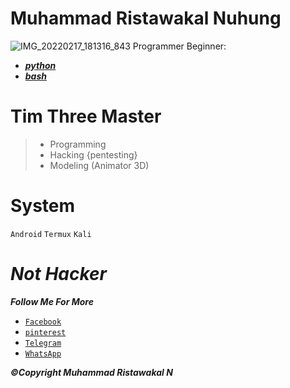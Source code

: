 # Muhammad Ristawakal Nuhung
![IMG_20220217_181316_843](https://user-images.githubusercontent.com/107562693/174074534-51ef0c3e-8532-4d76-90d4-642171d52fe4.jpg)
Programmer Beginner:
- [***python***](https://python.org)
- [***bash***](https://bash.org)
# Tim Three Master
> * Programming
> * Hacking {pentesting}
> * Modeling (Animator 3D)
# System
`Android`
`Termux`
`Kali`
# _Not Hacker_
***Follow Me For More***
- [`Facebook`](https://www.facebook.com/Shirangryu)
- [`pinterest`](https://www.pinterest.com/Ristawakal26)
- [`Telegram`](https://t.me/KakkoiNamae)
- [`WhatsApp`](https://whatsapp.com/+6285823104620)

***©Copyright _Muhammad Ristawakal N_***
